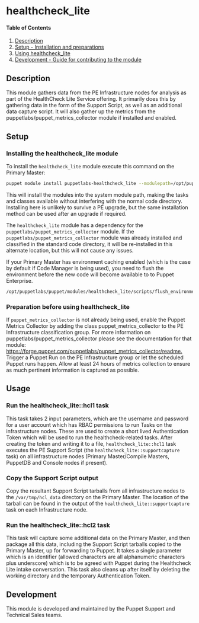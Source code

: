 # healthcheck_lite

<!-- markdownlint-disable MD001 -->

#### Table of Contents

1. [Description](#description)
2. [Setup - Installation and preparations](#setup)
3. [Using healthcheck_lite](#usage)
4. [Development - Guide for contributing to the module](#development)

## Description

This module gathers data from the PE Infrastructure nodes for analysis as part of the HealthCheck Lite Service offering. It primarily does this by gathering data in the form of the Support Script, as well as an additional data capture script. It will also gather up the metrics from the puppetlabs/puppet_metrics_collector module if installed and enabled.

## Setup

### Installing the healthcheck_lite module

To install the `healthcheck_lite` module execute this command on the Primary Master:

```bash
puppet module install puppetlabs-healthcheck_lite --modulepath=/opt/puppetlabs/puppet/modules
```

This will install the modules into the system module path, making the tasks and classes available without interfering with the normal code directory. Installing here is unlikely to survive a PE upgrade, but the same installation method can be used after an upgrade if required.

The `healthcheck_lite` module has a dependency for the `puppetlabs/puppet_metrics_collector` module. If the `puppetlabs/puppet_metrics_collector` module was already installed and classified in the standard code directory, it will be re-installed in this alternate location, but this will not cause any issues.

If your Primary Master has environment caching enabled (which is the case by default if Code Manager is being used), you need to flush the environment before the new code will become available to to Puppet Enterprise.

```bash
/opt/puppetlabs/puppet/modules/healthcheck_lite/scripts/flush_environment_cache.sh
```

### Preparation before using healthcheck_lite

If `puppet_metrics_collector` is not already being used, enable the Puppet Metrics Collector by adding the class puppet_metrics_collector to the PE Infrastructure classification group. For more information on puppetlabs/puppet_metrics_collector please see the documentation for that module: <https://forge.puppet.com/puppetlabs/puppet_metrics_collector/readme.>
Trigger a Puppet Run on the PE Infrastructure group or let the scheduled Puppet runs happen.
Allow at least 24 hours of metrics collection to ensure as much pertinent information is captured as possible.

## Usage

### Run the healthcheck_lite::hcl1 task

This task takes 2 input parameters, which are the username and password for a user account which has RBAC permissions to run Tasks on the infrastructure nodes. These are used to create a short lived Authentication Token which will be used to run the healthcheck-related tasks. After creating the token and writing it to a file, `healthcheck_lite::hcl1` task executes the PE Support Script (the `healthcheck_lite::supportcapture` task) on all infrastructure nodes (Primary Master/Compile Masters, PuppetDB and Console nodes if present).

### Copy the Support Script output

Copy the resultant Support Script tarballs from all infrastructure nodes to the `/var/tmp/hcl_data` directory on the Primary Master. The location of the tarball can be found in the output of the `healthcheck_lite::supportcapture` task on each Infrastructure node.

### Run the healthcheck_lite::hcl2 task

This task will capture some additional data on the Primary Master, and then package all this data, including the Support Script tarballs copied to the Primary Master, up for forwarding to Puppet. It takes a single parameter which is an identifier (allowed characters are all alphanumeric characters plus underscore) which is to be agreed with Puppet during the Healthcheck Lite intake conversation. This task also cleans up after itself by deleting the working directory and the temporary Authentication Token.

## Development

This module is developed and maintained by the Puppet Support and Technical Sales teams.
